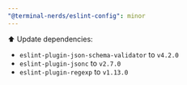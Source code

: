 ```yaml
---
"@terminal-nerds/eslint-config": minor
---
```


⬆️ Update dependencies:

-   `eslint-plugin-json-schema-validator` to `v4.2.0`
-   `eslint-plugin-jsonc` to `v2.7.0`
-   `eslint-plugin-regexp` to `v1.13.0`
